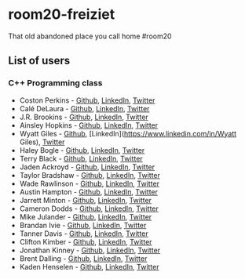 # room20-freiziet
That old abandoned place you call home #room20

## List of users
### C++ Programming class
* Coston Perkins - [Github](https://github.com/coston/), [LinkedIn](https://www.linkedin.com/in/costonperkins), [Twitter](https://twitter.com/costonperkins)
* Calé DeLaura - [Github](https://github.com/caledelaura), [LinkedIn](https://www.linkedin.com/in/caledelaura), [Twitter](https://twitter.com/calendelaura)
* J.R. Brookins - [Github](https://github.com/BrookinsJ), [LinkedIn](www.linkedin.com/in/Brookinsjr), [Twitter](https://twitter.com/brookinsjg)
* Ainsley Hopkins - [Github](https://github.com/ainsleyhopkins), [LinkedIn](www.linkedin.com/in/ainsleyhopkins), [Twitter](https://twitter.com/HopkinsAinsley1)
* Wyatt Giles - [Github](https://github.com/WyattGiles), [LinkedIn](https://www.linkedin.com/in/Wyatt Giles), [Twitter](https://twitter.com/Wyatt_Giles)
* Haley Bogle - [Github](https://github.com/HaleyBogle), [LinkedIn](hwww.linkedin.com/in/haleybogle), [Twitter](https://twitter.com/haley_bogle)
* Terry Black - [Github](https://github.com/Blacksnblack), [LinkedIn](www.linkedin.com/in/black1), [Twitter](https://twitter.com/TerryBl57840381)
* Jaden Ackroyd - [Github](https://github.com/justacka/), [LinkedIn](linkedin.com/in/jadenackroyd), [Twitter](https://twitter.com/just_acka)
* Taylor Bradshaw - [Github](https://github.com/taylorbrad), [LinkedIn](https://www.linkedin.com/in/markbradshaw1), [Twitter](https://twitter.com/M_Taylor_Brad)
* Wade Rawlinson - [Github](https://github.com/Parzival0423), [LinkedIn](https://www.linkedin.com/in/Parzival0423), [Twitter](https://twitter.com/Parzival0423)
* Austin Hampton - [Github](https://github.com/Austin914), [LinkedIn](https://www.linkedin.com/in/Austin914), [Twitter](https://twitter.com/AustinH914)
* Jarrett Minton - [Github](https://github.com/MintonJ), [LinkedIn](https://www.linkedin.com/in/JarrettMinton), [Twitter](https://twitter.com/Jarrett__M)
* Cameron Dodds - [Github](https://github.com/camerondodds00), [LinkedIn](https://www.linkedin.com/in/camerondodds00), [Twitter](https://twitter.com/camerondodds00)
* Mike Julander - [Github](https://github.com/NaH012), [LinkedIn](https://www.linkedin.com/in/MichaelJulander), [Twitter](https://twitter.com/Sodium_Hydrogen)
* Brandan Ivie - [Github](https://github.com/Parzival07), [LinkedIn](https://www.linkedin.com/pub/brandan-ivie/104/3b9/4b7), [Twitter](https://twitter.com/brandan_ivie)
* Tanner Davis - [Github](https://github.com/TannerBD), [LinkedIn](https://www.linkedin.com/in/TannerBD), [Twitter](https://twitter.com/Tanner_BD)
* Clifton Kimber - [Github](https://github.com/C-Kimber), [LinkedIn](https://www.linkedin.com/in/ctkimber), [Twitter](https://twitter.com/C_Kimber_)
* Jonathan Kinney - [Github](https://github.com/JKatc), [LinkedIn](https://www.linkedin.com/in/jkatc), [Twitter](https://twitter.com/JK_atc)
* Brent Dalling - [Github](https://github.com/BrentDalling), [LinkedIn](https://www.linkedin.com/in/brentdalling), [Twitter](https://twitter.com/BrentDalling1)
* Kaden Henselen - [Github](https://github.com/thestreetkid), [LinkedIn](https://www.linkedin.com/in/kadenhenselen), [Twitter](https://twitter.com/TheStreetKidXD)

